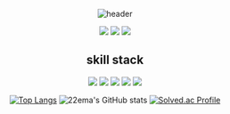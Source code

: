 <div align=center>
 
![header](https://capsule-render.vercel.app/api?type=Waving&color=auto&height=300&section=header&text=Yunsung%20Han&fontSize=100) 

<p align="center">
 <a href="https://development-ima.tistory.com/" target="_blank"><img src="https://img.shields.io/badge/-Devblog-green"/></a>
 <a href="https://www.acmicpc.net/user/22ema" target="_blank"><img src="https://img.shields.io/badge/-Baekjun-yellow"/></a>
 <a href="https://22ema.notion.site/Resume-51f5702f8dd74cfa9e504a051ab02829" target="_blank"><img src="https://img.shields.io/badge/-Resume-yellow"/></a>
</p>


## skill stack
<p align="center">
 <img src="https://img.shields.io/badge/Python-blue?style=for-the-badge&logo=Python&logoColor=white"/>
 <img src="https://img.shields.io/badge/Pytorch-red?style=for-the-badge&logo=Pytorch&logoColor=white"/>
 <img src="https://img.shields.io/badge/C++-yellow?style=for-the-badge&logo=cplusplus&logoColor=white"/>
 <img src="https://img.shields.io/badge/Keras-green?style=for-the-badge&logo=keras&logoColor=white"/>
 <img src="https://img.shields.io/badge/OpenCV-E34F26?style=for-the-badge&logo=opencv&logoColor=white"/>
</p>
<p align="left">
 
[![Top Langs](https://github-readme-stats.vercel.app/api/top-langs/?username=22ema&layout=compact)](https://github.com/22ema/github-readme-stats)
![22ema's GitHub stats](https://github-readme-stats.vercel.app/api?username=22ema&show_icons=true&theme=radical)
[![Solved.ac Profile](http://mazassumnida.wtf/api/generate_badge?boj=22ema)](https://solved.ac/22ema)

</p>
</div>

